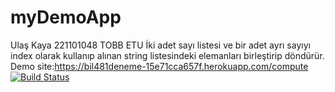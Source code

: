# myDemoApp
Ulaş Kaya 221101048 TOBB ETU
İki adet sayı listesi ve bir adet ayrı sayıyı index olarak kullanıp alınan string listesindeki elemanları birleştirip döndürür.
Demo site:https://bil481deneme-15e71cca657f.herokuapp.com/compute
[![Build Status](https://app.travis-ci.com/AyakSalu/myDemoApp.svg?branch=main)](https://app.travis-ci.com/AyakSalu/myDemoApp)